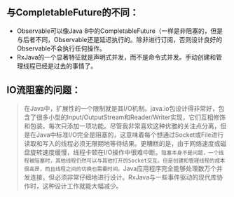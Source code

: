 ## 与CompletableFuture的不同：
- Observable可以像Java 8中的CompletableFuture（一样是非阻塞的，但是与后者不同，Observable还是延迟执行的。除非进行订阅，否则设计良好的Observable不会执行任何操作。
- RxJava的一个显著特征就是声明式并发，而不是命令式并发。手动创建和管理线程已经是过去的事情了。

## IO流阻塞的问题：
> 在Java中，扩展性的一个限制就是其I/O机制。java.io包设计得非常好，包含了很多小型的Input/OutputStream和Reader/Writer实现，它们互相修饰和包装，每次只添加一项功能。尽管我非常喜欢这种优雅的关注点分离，但是在Java中标准I/O完全是阻塞的，这意味着每个想通过Socket或File进行读取和写入的线程必须无限期地等待结果。更糟糕的是，由于网络速度或磁盘旋转速度缓慢，线程卡顿在I/O操作中很难中断。```阻塞本身不是问题，一个线程被阻塞时，其他线程仍然可以与其他打开的Socket交互。但是创建和管理线程的成本很高昂，而且线程之间的切换也需要时间。```Java应用程序完全能够处理数万个并发连接，但必须非常仔细地进行设计。RxJava与一些事件驱动的现代库协作时，这种设计工作就能大幅减少。